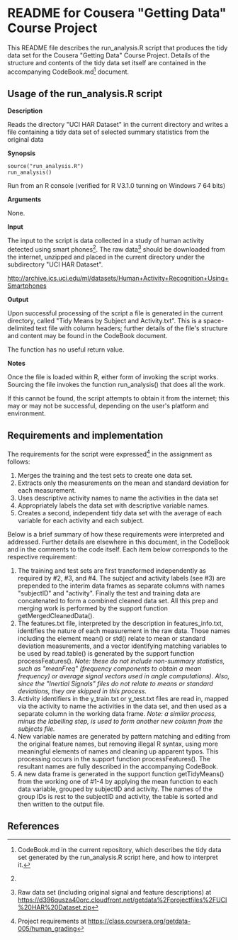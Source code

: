 
README for Cousera "Getting Data" Course Project
========================================================

This README file describes the run_analysis.R script that produces the tidy data set  for the Cousera "Getting Data" Course Project. Details of the structure and contents of the tidy data set itself are contained in the accompanying CodeBook.md[^codebook] document.

 [^codebook]:CodeBook.md in the current repository, which describes the tidy data set generated by the run_analysis.R script here, and how to interpret it.
 
Usage of the run_analysis.R script
--------------------------
**Description**

Reads the directory "UCI HAR Dataset" in the current directory and writes a file containing a tidy data set of selected summary statistics from the original data

**Synopsis**

    source("run_analysis.R")
    run_analysis()

Run from an R console (verified for R V3.1.0 tunning on Windows 7 64 bits)

**Arguments**

None.

**Input**

The input to the script is data collected in a study of human activity detected using smart phones[^research]. The raw data[^rawdata] should be downloaded from the internet, unzipped and placed in the current directory under the subdirectory "UCI HAR Dataset".

 [^rawdata]:Raw data set (including original signal and feature descriptions) at 
https://d396qusza40orc.cloudfront.net/getdata%2Fprojectfiles%2FUCI%20HAR%20Dataset.zip 

 [^research]: 
http://archive.ics.uci.edu/ml/datasets/Human+Activity+Recognition+Using+Smartphones 
 

**Output**

Upon successful processing of the script a file is generated in the current directory, called "Tidy Means by Subject and Activity.txt". This is a space-delimited text file with column headers; further details of the file's structure and content may be found in the CodeBook document.

The function has no useful return value.

**Notes**

Once the file is loaded within R, either form of invoking the script works. Sourcing the file invokes the function run_analysis() that does all the work.

 If this cannot be found, the script attempts to obtain it from the internet; this may or may not be successful, depending on the user's platform and environment.

Requirements and implementation
------------

The requirements for the script were expressed[^reqs] in the assignment as follows:
 
  1. Merges the training and the test sets to create one data set.
  2. Extracts only the measurements on the mean and standard deviation  for each measurement.
  3. Uses descriptive activity names to name the activities in the data set
  4. Appropriately labels the data set with descriptive variable names.
  5. Creates a second, independent tidy data set with the average of each variable for each activity and each subject. 

[^reqs]: Project requirements at https://class.coursera.org/getdata-005/human_grading

Below is a brief summary of how these requirements were interpreted and addressed. Further details are elsewhere in this document, in the CodeBook and in the comments to the code itself. Each item below corresponds to the respective requirement:

  1. The training and test sets are first transformed independently as required by #2, #3, and #4. The subject and activity labels (see #3) are prepended to the interim data frames as separate columns with names "subjectID" and "activity". Finally the test and training data are concatenated to form a combined cleaned data set. All this prep and merging work is performed by the support function getMergedCleanedData().
  2. The features.txt file, interpreted by the description in features_info.txt, identifies the nature of each measurement in the raw data. Those names including the element  mean() or std() relate to mean or standard deviation measurements, and a vector identifying matching variables to be used by read.table() is generated by the support function processFeatures(). *Note: these do not include non-summary statistics, such as "meanFreq" (frequency components to obtain a mean frequency) or average signal  vectors used in angle computations). Also, since the "Inertial Signals" files do not relate to means or standard deviations, they are skipped in this process.*
  3. Activity identifiers in the y_train.txt or y_test.txt files are read in, mapped via the activity to name the activities in the data set, and then used as a separate column in the working data frame. *Note: a similar process, minus the labelling step, is used to form another new column from the subjects file.*
  4. New variable names are generated by pattern matching and editing from the original feature names, but removing illegal R syntax, using more meaningful elements of names and cleaning up apparent typos. This processing occurs in the support function processFeatures(). The resultant names are fully described in the accompanying CodeBook.
  5. A new data frame is generated in the support function getTidyMeans() from the working one of #1-4 by applying the mean function to each data variable, grouped by subjectID and activity. The names of the group IDs is rest to the subjectID and activity, the table is sorted and then written to the output file.


References
----------


